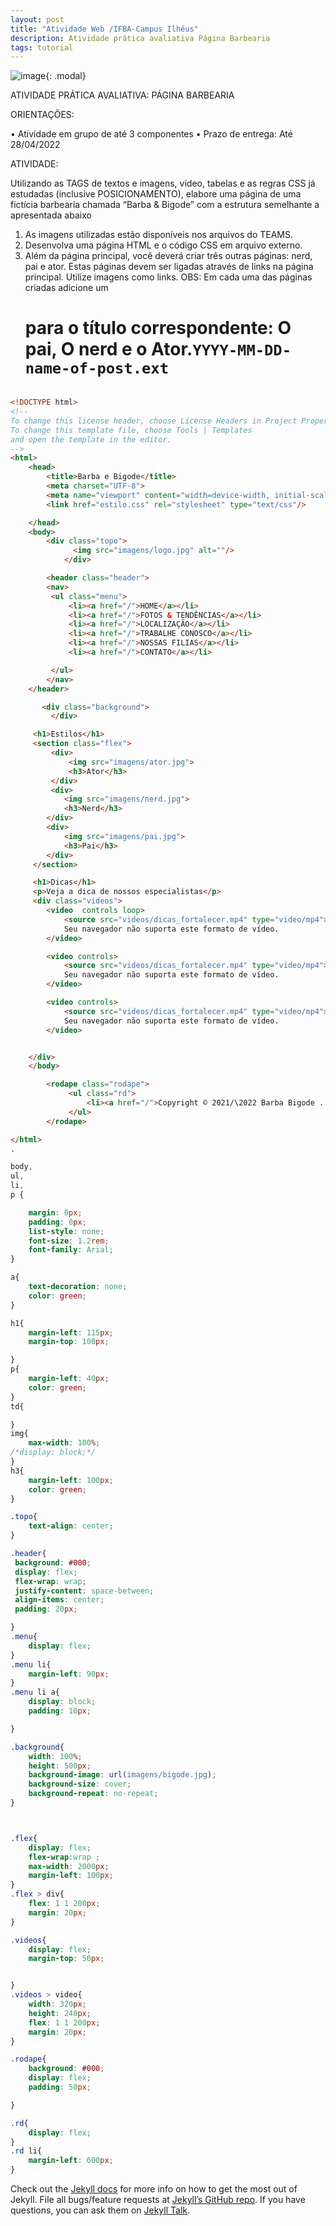 ```yaml
---
layout: post
title: "Atividade Web /IFBA-Campus Ilhéus"
description: Atividade prática avaliativa Página Barbearia
tags: tutorial
---
```


![image](https://raw.githubusercontent.com/AlanPrates/img/main/tws.jpeg){: .modal}

ATIVIDADE PRÁTICA AVALIATIVA: PÁGINA BARBEARIA

ORIENTAÇÕES:

• Atividade em grupo de até 3 componentes
• Prazo de entrega: Até 28/04/2022

ATIVIDADE:

Utilizando as TAGS de textos e imagens, vídeo, tabelas e as regras CSS já estudadas (inclusive
POSICIONAMENTO), elabore uma página de uma fictícia barbearia chamada “Barba & Bigode” com a
estrutura semelhante a apresentada abaixo

1. As imagens utilizadas estão disponíveis nos arquivos do TEAMS.
2. Desenvolva uma página HTML e o código CSS em arquivo externo.
3. Além da página principal, você deverá criar três outras páginas: nerd, pai e ator. Estas páginas
   devem ser ligadas através de links na página principal. Utilize imagens como links. OBS: Em cada
   uma das páginas criadas adicione um <h1> para o título correspondente: O pai, O nerd e o Ator.`YYYY-MM-DD-name-of-post.ext`

```HTML

<!DOCTYPE html>
<!--
To change this license header, choose License Headers in Project Properties.
To change this template file, choose Tools | Templates
and open the template in the editor.
-->
<html>
    <head>
        <title>Barba e Bigode</title>
        <meta charset="UTF-8">
        <meta name="viewport" content="width=device-width, initial-scale=1.0">
        <link href="estilo.css" rel="stylesheet" type="text/css"/>

    </head>
    <body>
        <div class="topo">
              <img src="imagens/logo.jpg" alt=""/>
            </div>

        <header class="header">
        <nav>
         <ul class="menu">
             <li><a href="/">HOME</a></li>
             <li><a href="/">FOTOS & TENDÊNCIAS</a></li>
             <li><a href="/">LOCALIZAÇÃO</a></li>
             <li><a href="/">TRABALHE CONOSCO</a></li>
             <li><a href="/">NOSSAS FILIAS</a></li>
             <li><a href="/">CONTATO</a></li>

         </ul>
        </nav>
    </header>

       <div class="background">
         </div>

     <h1>Estilos</h1>
     <section class="flex">
         <div>
             <img src="imagens/ator.jpg">
             <h3>Ator</h3>
         </div>
         <div>
            <img src="imagens/nerd.jpg">
            <h3>Nerd</h3>
        </div>
        <div>
            <img src="imagens/pai.jpg">
            <h3>Pai</h3>
        </div>
     </section>

     <h1>Dicas</h1>
     <p>Veja a dica de nossos especialistas</p>
     <div class="videos">
        <video  controls loop>
            <source src="videos/dicas_fortalecer.mp4" type="video/mp4">
            Seu navegador não suporta este formato de vídeo.
        </video>

        <video controls>
            <source src="videos/dicas_fortalecer.mp4" type="video/mp4">
            Seu navegador não suporta este formato de vídeo.
        </video>

        <video controls>
            <source src="videos/dicas_fortalecer.mp4" type="video/mp4">
            Seu navegador não suporta este formato de vídeo.
        </video>


    </div>
    </body>

        <rodape class="rodape">
             <ul class="rd">
                 <li><a href="/">Copyright © 2021/\2022 Barba Bigode . All rights reserved.</a></li>
             </ul>
        </rodape>

</html>
.
```

```style.css
body,
ul,
li,
p {

    margin: 0px;
    padding: 0px;
    list-style: none;
    font-size: 1.2rem;
    font-family: Arial;
}

a{
    text-decoration: none;
    color: green;
}

h1{
    margin-left: 115px;
    margin-top: 100px;

}
p{
    margin-left: 40px;
    color: green;
}
td{

}
img{
    max-width: 100%;
/*display: block;*/
}
h3{
    margin-left: 100px;
    color: green;
}

.topo{
    text-align: center;
}

.header{
 background: #000;
 display: flex;
 flex-wrap: wrap;
 justify-content: space-between;
 align-items: center;
 padding: 20px;

}
.menu{
    display: flex;
}
.menu li{
    margin-left: 90px;
}
.menu li a{
    display: block;
    padding: 10px;

}

.background{
    width: 100%;
    height: 500px;
    background-image: url(imagens/bigode.jpg);
    background-size: cover;
    background-repeat: no-repeat;
}



.flex{
    display: flex;
    flex-wrap:wrap ;
    max-width: 2000px;
    margin-left: 100px;
}
.flex > div{
    flex: 1 1 200px;
    margin: 20px;
}

.videos{
    display: flex;
    margin-top: 50px;


}
.videos > video{
    width: 320px;
    height: 240px;
    flex: 1 1 200px;
    margin: 20px;
}

.rodape{
    background: #000;
    display: flex;
    padding: 50px;

}

.rd{
    display: flex;
}
.rd li{
    margin-left: 600px;
}

```

Check out the [Jekyll docs][jekyll-docs] for more info on how to get the most out of Jekyll. File all bugs/feature requests at [Jekyll’s GitHub repo][jekyll-gh]. If you have questions, you can ask them on [Jekyll Talk][jekyll-talk].

[jekyll-docs]: https://jekyllrb.com/docs/home
[jekyll-gh]: https://github.com/jekyll/jekyll
[jekyll-talk]: https://talk.jekyllrb.com/
